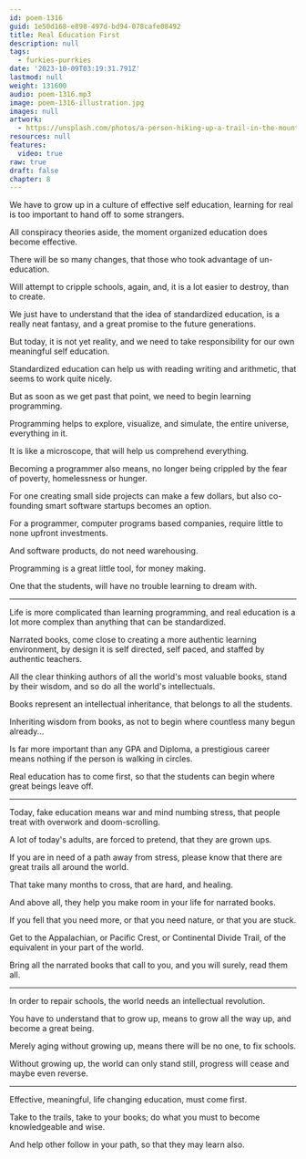 ```yaml
---
id: poem-1316
guid: 1e50d168-e898-497d-bd94-078cafe08492
title: Real Education First
description: null
tags:
  - furkies-purrkies
date: '2023-10-09T03:19:31.791Z'
lastmod: null
weight: 131600
audio: poem-1316.mp3
image: poem-1316-illustration.jpg
images: null
artwork:
  - https://unsplash.com/photos/a-person-hiking-up-a-trail-in-the-mountains-4N403_133vk
resources: null
features:
  video: true
raw: true
draft: false
chapter: 8
---
```


We have to grow up in a culture of effective self education,
learning for real is too important to hand off to some strangers.

All conspiracy theories aside,
the moment organized education does become effective.

There will be so many changes,
that those who took advantage of un-education.

Will attempt to cripple schools, again,
and, it is a lot easier to destroy, than to create.

We just have to understand that the idea of standardized education,
is a really neat fantasy, and a great promise to the future generations.

But today, it is not yet reality, and we need to
take responsibility for our own meaningful self education.

Standardized education can help us with reading writing and arithmetic,
that seems to work quite nicely.

But as soon as we get past that point,
we need to begin learning programming.

Programming helps to explore, visualize, and simulate,
the entire universe, everything in it.

It is like a microscope,
that will help us comprehend everything.

Becoming a programmer also means,
no longer being crippled by the fear of poverty, homelessness or hunger.

For one creating small side projects can make a few dollars,
but also co-founding smart software startups becomes an option.

For a programmer, computer programs based companies,
require little to none upfront investments.

And software products,
do not need warehousing.

Programming is a great little tool,
for money making.

One that the students,
will have no trouble learning to dream with.

---

Life is more complicated than learning programming,
and real education is a lot more complex than anything that can be standardized.

Narrated books, come close to creating a more authentic learning environment,
by design it is self directed, self paced, and staffed by authentic teachers.

All the clear thinking authors of all the world's most valuable books,
stand by their wisdom, and so do all the world's intellectuals.

Books represent an intellectual inheritance,
that belongs to all the students.

Inheriting wisdom from books,
as not to begin where countless many begun already...

Is far more important than any GPA and Diploma,
a prestigious career means nothing if the person is walking in circles.

Real education has to come first,
so that the students can begin where great beings leave off.

---

Today, fake education means war and mind numbing stress,
that people treat with overwork and doom-scrolling.

A lot of today's adults, are forced to pretend,
that they are grown ups.

If you are in need of a path away from stress,
please know that there are great trails all around the world.

That take many months to cross,
that are hard, and healing.

And above all,
they help you make room in your life for narrated books.

If you fell that you need more, or that you need nature,
or that you are stuck.

Get to the Appalachian, or Pacific Crest,
or Continental Divide Trail, of the equivalent in your part of the world.

Bring all the narrated books that call to you,
and you will surely, read them all.

---

In order to repair schools,
the world needs an intellectual revolution.

You have to understand that to grow up,
means to grow all the way up, and become a great being.

Merely aging without growing up,
means there will be no one, to fix schools.

Without growing up, the world can only stand still,
progress will cease and maybe even reverse.

---

Effective, meaningful, life changing education,
must come first.

Take to the trails, take to your books;
do what you must to become knowledgeable and wise.

And help other follow in your path,
so that they may learn also.
